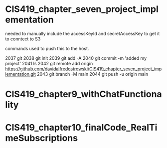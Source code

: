 # CIS419_chapter_seven_project_implementation


needed to manually include the accessKeyId
and secretAccessKey to get it to conntect to S3



commands used to push this to the host.

 2037  git
 2038  git init
 2039  git add -A
 2040  git commit -m 'added my project'
 2041  ls
 2042  git remote add origin https://github.com/davidalfredostrowski/CIS419_chapter_seven_project_implementation.git
 2043  git branch -M main
 2044  git push -u origin main

# CIS419_chapter9_withChatFunctionality
# CIS419_chapter10_finalCode_RealTimeSubscriptions
